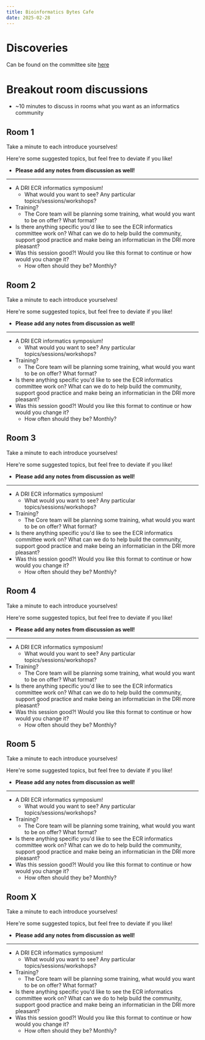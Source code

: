 ```yaml
---
title: Bioinformatics Bytes Cafe
date: 2025-02-28
---
```


# Discoveries

Can be found on the committee site [here](https://ukdri.github.io/ECR-Informatics-Committee/07_dissemination/01_website/004_discoveries/)

# Breakout room discussions

- ~10 minutes to discuss in rooms what you want as an informatics community

## Room 1

Take a minute to each introduce yourselves!

Here're some suggested topics, but feel free to deviate if you like!
- **Please add any notes from discussion as well!**

---

- A DRI ECR informatics symposium!
    - What would you want to see? Any particular topics/sessions/workshops?
- Training?
    - The Core team will be planning some training, what would you want to be on offer? What format?
- Is there anything specific you'd like to see the ECR informatics committee work on? What can we do to help build the community, support good practice and make being an informatician in the DRI more pleasant?
- Was this session good?! Would you like this format to continue or how would you change it?
    - How often should they be? Monthly?

## Room 2

Take a minute to each introduce yourselves!

Here're some suggested topics, but feel free to deviate if you like!
- **Please add any notes from discussion as well!**

---

- A DRI ECR informatics symposium!
    - What would you want to see? Any particular topics/sessions/workshops?
- Training?
    - The Core team will be planning some training, what would you want to be on offer? What format?
- Is there anything specific you'd like to see the ECR informatics committee work on? What can we do to help build the community, support good practice and make being an informatician in the DRI more pleasant?
- Was this session good?! Would you like this format to continue or how would you change it?
    - How often should they be? Monthly?

## Room 3

Take a minute to each introduce yourselves!

Here're some suggested topics, but feel free to deviate if you like!
- **Please add any notes from discussion as well!**

---

- A DRI ECR informatics symposium!
    - What would you want to see? Any particular topics/sessions/workshops?
- Training?
    - The Core team will be planning some training, what would you want to be on offer? What format?
- Is there anything specific you'd like to see the ECR informatics committee work on? What can we do to help build the community, support good practice and make being an informatician in the DRI more pleasant?
- Was this session good?! Would you like this format to continue or how would you change it?
    - How often should they be? Monthly?

## Room 4

Take a minute to each introduce yourselves!

Here're some suggested topics, but feel free to deviate if you like!
- **Please add any notes from discussion as well!**

---

- A DRI ECR informatics symposium!
    - What would you want to see? Any particular topics/sessions/workshops?
- Training?
    - The Core team will be planning some training, what would you want to be on offer? What format?
- Is there anything specific you'd like to see the ECR informatics committee work on? What can we do to help build the community, support good practice and make being an informatician in the DRI more pleasant?
- Was this session good?! Would you like this format to continue or how would you change it?
    - How often should they be? Monthly?

## Room 5

Take a minute to each introduce yourselves!

Here're some suggested topics, but feel free to deviate if you like!
- **Please add any notes from discussion as well!**

---

- A DRI ECR informatics symposium!
    - What would you want to see? Any particular topics/sessions/workshops?
- Training?
    - The Core team will be planning some training, what would you want to be on offer? What format?
- Is there anything specific you'd like to see the ECR informatics committee work on? What can we do to help build the community, support good practice and make being an informatician in the DRI more pleasant?
- Was this session good?! Would you like this format to continue or how would you change it?
    - How often should they be? Monthly?

## Room X

Take a minute to each introduce yourselves!

Here're some suggested topics, but feel free to deviate if you like!
- **Please add any notes from discussion as well!**

---

- A DRI ECR informatics symposium!
    - What would you want to see? Any particular topics/sessions/workshops?
- Training?
    - The Core team will be planning some training, what would you want to be on offer? What format?
- Is there anything specific you'd like to see the ECR informatics committee work on? What can we do to help build the community, support good practice and make being an informatician in the DRI more pleasant?
- Was this session good?! Would you like this format to continue or how would you change it?
    - How often should they be? Monthly?
